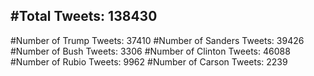 #Total Tweets: 138430 
---
#Number of Trump Tweets: 37410
#Number of Sanders Tweets: 39426
#Number of Bush Tweets: 3306
#Number of Clinton Tweets: 46088
#Number of Rubio Tweets: 9962
#Number of Carson Tweets: 2239